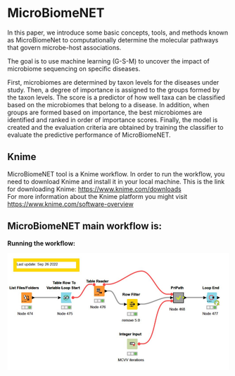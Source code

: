 # MicroBiomeNET


In this paper, we introduce some basic concepts, tools, and methods known as MicroBiomeNet to computationally determine the molecular pathways that govern microbe-host associations.

The goal is to use machine learning (G-S-M) to uncover the impact of microbiome sequencing on specific diseases. 

First, microbiomes are determined by taxon levels for the diseases under study. Then, a degree of importance is assigned to the groups formed by the taxon levels. The score is a predictor of how well taxa can be classified based on the microbiomes that belong to a disease. In addition, when groups are formed based on importance, the best microbiomes are identified and ranked in order of importance scores. Finally, the model is created and the evaluation criteria are obtained by training the classifier to evaluate the predictive performance of MicroBiomeNET.

## Knime ##
MicroBiomeNET tool is a Knime workflow. In order to run the workflow, you need to download Knime and install it in your local machine.
This is the link for downloading Knime: https://www.knime.com/downloads<br>
For more information about the Knime platform you might visit https://www.knime.com/software-overview <br>


## MicroBiomeNET main workflow is: ##

**Running the workflow:**

![alt text](https://github.com/malikyousef/PriPath/blob/main/images/PriPath_main.PNG?raw=true)


